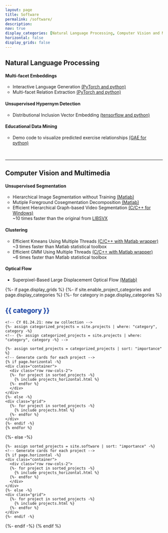 ```yaml
---
layout: page
title: Software
permalink: /software/
description:
nav: true
display_categories: [Natural Language Processing, Computer Vision and Multimedia]
horizontal: false
display_grids: false
---
```

<!--
<div class="row row-grid">
  <h4></h4>
  <p>
  </p>
</div>
-->

<!-- 02.22[CY] -->
<div class="div-cat-header">
  <h2>Natural Language Processing</h2>
</div>
<div>
  <h4>Multi-facet Embeddings</h4>
  <div>
    <ul style="list-style-type:circle;">
      <li>Interactive Language Generation <a href="https://github.com/iesl/interactive_LM">(PyTorch and python)</a></li>
      <li>Multi-facet Relation Extraction <a href="https://github.com/rohanpaul11/multifacet-re">(PyTorch and python)</a></li>
    </ul>
  </div>
</div>

<div>
  <h4>Unsupervised Hypernym Detection</h4>
  <div>
    <ul style="list-style-type:circle;">
      <li>Distributional Inclusion Vector Embedding <a href="https://github.com/iesl/Distributional-Inclusion-Vector-Embedding">(tensorflow and python)</a></li>
    </ul>
  </div>
</div>

<div>
  <h4>Educational Data Mining</h4>
  <div>
    <ul style="list-style-type:circle;">
      <li>Demo code to visualize predicted exercise relationships <a href="">(GAE for python)</a></li>
    </ul>
  </div>
</div>
<br>

<!-- 02.22[CY] -->
<hr>
<div class="div-cat-header">
  <h2>Computer Vision and Multimedia</h2>
</div>

<div>
  <h4>Unsupervised Segmentation</h4>
  <div>
  <ul style="list-style-type:circle;">
    <li>Hierarchical Image Segmentation without Training <a href="http://mml.citi.sinica.edu.tw/papers/HDC_code_ACCV_2014/">(Matlab)</a></li>
    <li>Mutiple Foreground Cosegmentation Decomposition <a href="http://mml.citi.sinica.edu.tw/papers/MFC_code_CVIU_2015">(Matlab)</a></li>
    <li>Efficient Hierarchical Graph-based Video Segmentation <a href="http://mml.citi.sinica.edu.tw/papers/GBH_code_ACCV_2014">(C/C++ for Windows)</a></li>
    ~10 times faster than the original from <a href="https://cse.buffalo.edu/~jcorso/r/supervoxels/">LIBSVX</a>
  </ul>

  </div>
</div>

<div>
  <h4>Clustering</h4>
  <div>
  <ul style="list-style-type:circle;">
    <li>Efficient Kmeans Using Multiple Threads <a href="http://www.mathworks.com/matlabcentral/mlc-downloads/downloads/submissions/47737/versions/4/download/zip">(C/C++ with Matlab wrapper)</a></li>
    ~3 times faster than Matlab statistical toolbox<br>
    <li>Efficient GMM Using Multiple Threads <a href="http://www.mathworks.com/matlabcentral/mlc-downloads/downloads/submissions/47741/versions/2/download/zip">(C/C++ with Matlab wrapper)</a></li>
    ~6 times faster than Matlab statistical toolbox
  </ul>
  </div>
</div>

<div>
  <h4>Optical Flow</h4>
  <div>
  <ul>
    <li>Superpixel-Based Large Displacement Optical Flow <a href="http://mml.citi.sinica.edu.tw/papers/SPLDOF_code.php">(Matlab)</a></li>
  </ul>
  </div>
</div>


<!-- [Grids] pages/sw.md -->
<div class="projects">
{%- if page.display_grids %}
  {%- if site.enable_project_categories and page.display_categories %}
    <!-- Display categorized projects -->
    {%- for category in page.display_categories %}
    <h2 class="category" style="text-align: left; color: #00369f">{{ category }}</h2>
    
    <!-- CY 01.24.21: new sw collection -->
    {%- assign categorized_projects = site.projects | where: "category", category -%}
    <!-- {%- assign categorized_projects = site.projects | where: "category", category -%} -->

    {%- assign sorted_projects = categorized_projects | sort: "importance" %}
    <!-- Generate cards for each project -->
    {% if page.horizontal -%}
    <div class="container">
      <div class="row row-cols-2">
      {%- for project in sorted_projects -%}
        {% include projects_horizontal.html %}
      {%- endfor %}
      </div>
    </div>
    {%- else -%}
    <div class="grid">
      {%- for project in sorted_projects -%}
        {% include projects.html %}
      {%- endfor %}
    </div>
    {%- endif -%}
    {% endfor %}

  {%- else -%}
  <!-- Display projects without categories -->
    {%- assign sorted_projects = site.software | sort: "importance" -%}
    <!-- Generate cards for each project -->
    {% if page.horizontal -%}
    <div class="container">
      <div class="row row-cols-2">
      {%- for project in sorted_projects -%}
        {% include projects_horizontal.html %}
      {%- endfor %}
      </div>
    </div>
    {%- else -%}
    <div class="grid">
      {%- for project in sorted_projects -%}
        {% include projects.html %}
      {%- endfor %}
    </div>
    {%- endif -%}
  {%- endif -%}
{% endif %}
</div>
